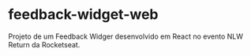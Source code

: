 # feedback-widget-web
Projeto de um Feedback Widger desenvolvido em React no evento NLW Return da Rocketseat.
